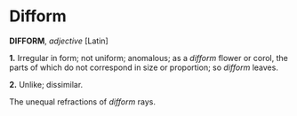 # Difform

**DIFFORM**, _adjective_ \[Latin\]

**1.** Irregular in form; not uniform; anomalous; as a _difform_ flower or corol, the parts of which do not correspond in size or proportion; so _difform_ leaves.

**2.** Unlike; dissimilar.

The unequal refractions of _difform_ rays.